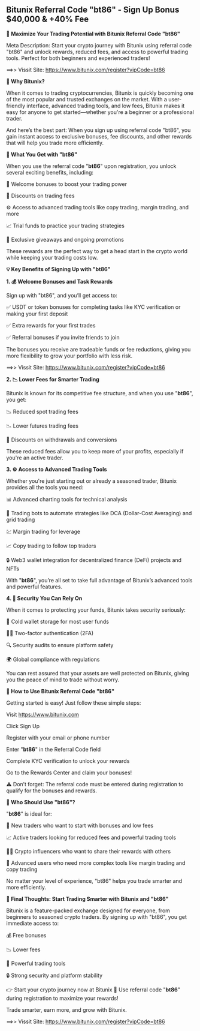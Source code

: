 ## Bitunix Referral Code "bt86" - Sign Up Bonus $40,000 & +40% Fee

**🚀 Maximize Your Trading Potential with Bitunix Referral Code "bt86"**

Meta Description:
Start your crypto journey with Bitunix using referral code "bt86" and unlock rewards, reduced fees, and access to powerful trading tools. Perfect for both beginners and experienced traders!

==>> Vissit Site: https://www.bitunix.com/register?vipCode=bt86

**🌟 Why Bitunix?**

When it comes to trading cryptocurrencies, Bitunix is quickly becoming one of the most popular and trusted exchanges on the market. With a user-friendly interface, advanced trading tools, and low fees, Bitunix makes it easy for anyone to get started—whether you're a beginner or a professional trader.

And here’s the best part:
When you sign up using referral code "bt86", you gain instant access to exclusive bonuses, fee discounts, and other rewards that will help you trade more efficiently.

**🎁 What You Get with "bt86"**

When you use the referral code "**bt86**" upon registration, you unlock several exciting benefits, including:

🎉 Welcome bonuses to boost your trading power

💸 Discounts on trading fees

⚙️ Access to advanced trading tools like copy trading, margin trading, and more

📈 Trial funds to practice your trading strategies

🎯 Exclusive giveaways and ongoing promotions

These rewards are the perfect way to get a head start in the crypto world while keeping your trading costs low.

**💡 Key Benefits of Signing Up with "bt86"**

**1. 💰 Welcome Bonuses and Task Rewards**

Sign up with "bt86", and you’ll get access to:

✅ USDT or token bonuses for completing tasks like KYC verification or making your first deposit

✅ Extra rewards for your first trades

✅ Referral bonuses if you invite friends to join

The bonuses you receive are tradeable funds or fee reductions, giving you more flexibility to grow your portfolio with less risk.

==>> Vissit Site: https://www.bitunix.com/register?vipCode=bt86

**2. 📉 Lower Fees for Smarter Trading**

Bitunix is known for its competitive fee structure, and when you use "**bt86**", you get:

📉 Reduced spot trading fees

📉 Lower futures trading fees

💸 Discounts on withdrawals and conversions

These reduced fees allow you to keep more of your profits, especially if you're an active trader.

**3. ⚙️ Access to Advanced Trading Tools**

Whether you're just starting out or already a seasoned trader, Bitunix provides all the tools you need:

📊 Advanced charting tools for technical analysis

🤖 Trading bots to automate strategies like DCA (Dollar-Cost Averaging) and grid trading

💹 Margin trading for leverage

📈 Copy trading to follow top traders

🔒 Web3 wallet integration for decentralized finance (DeFi) projects and NFTs

With "**bt86**", you’re all set to take full advantage of Bitunix’s advanced tools and powerful features.

**4. 🔐 Security You Can Rely On**

When it comes to protecting your funds, Bitunix takes security seriously:

🔐 Cold wallet storage for most user funds

🧑‍💻 Two-factor authentication (2FA)

🔍 Security audits to ensure platform safety

🌍 Global compliance with regulations

You can rest assured that your assets are well protected on Bitunix, giving you the peace of mind to trade without worry.

**📝 How to Use Bitunix Referral Code "bt86"**

Getting started is easy! Just follow these simple steps:

Visit https://www.bitunix.com

Click Sign Up

Register with your email or phone number

Enter "**bt86**" in the Referral Code field

Complete KYC verification to unlock your rewards

Go to the Rewards Center and claim your bonuses!

⚠️ Don’t forget: The referral code must be entered during registration to qualify for the bonuses and rewards.

**👥 Who Should Use "bt86"?**

"**bt86**" is ideal for:

🔰 New traders who want to start with bonuses and low fees

📈 Active traders looking for reduced fees and powerful trading tools

🧑‍💻 Crypto influencers who want to share their rewards with others

💼 Advanced users who need more complex tools like margin trading and copy trading

No matter your level of experience, "bt86" helps you trade smarter and more efficiently.

**🎯 Final Thoughts: Start Trading Smarter with Bitunix and "bt86"**

Bitunix is a feature-packed exchange designed for everyone, from beginners to seasoned crypto traders. By signing up with "bt86", you get immediate access to:

💰 Free bonuses

📉 Lower fees

🧠 Powerful trading tools

🔒 Strong security and platform stability

👉 Start your crypto journey now at Bitunix
📌 Use referral code "**bt86**" during registration to maximize your rewards!

Trade smarter, earn more, and grow with Bitunix.

==>> Vissit Site: https://www.bitunix.com/register?vipCode=bt86
